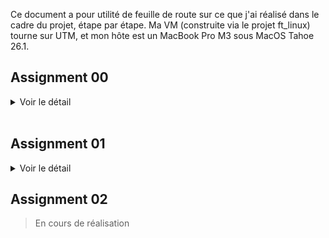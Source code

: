Ce document a pour utilité de feuille de route sur ce que j'ai réalisé dans le cadre du projet, étape par étape. Ma VM (construite via le projet ft_linux) tourne sur UTM, et mon hôte est un MacBook Pro M3 sous MacOS Tahoe 26.1.

## Assignment 00

<details>
<summary>Voir le détail</summary>

#### Objectif

Télécharger, build, installer et booter sur la derniere version du kernel Linux faite par Linus Torvalds sur git.kernel.org

#### À rendre

- Le fichier de log du Kernel Boot  
- Le fichier de configuration du kernel utilisé  

#### Étapes

> dans la VM

1. Récuperer le Git tree de Linus

```bash
cd /usr/src
git clone https://git.kernel.org/pub/scm/linux/kernel/git/torvalds/linux.git linux-linus
cd linux-linus
git rev-parse --short HEAD
make -s kernelversion
```

2. Nettoyage et configuration du kernel avec l'ancienne config

```bash
make mrproper
cp -v /boot/config-6.16.1 .config
yes "" | make oldconfig
```

3. Ajotuer les configs specifiques a l'exercice

```bash
make menuconfig
# General setup  --->
#   Local version - append to kernel release  --->  laisser vide
#   Automatically append version information to the version string  --->  [*]
# Device Drivers --->
#   Graphics support --->
#     [*] Direct Rendering Manager (XFree86 4.1.0 and higher DRI support)
#     [*] Virtio GPU driver
```

4. Compiler le kernel et les modules

```bash
make -j$(nproc)
make modules_install
```

4.a Verification de la compilation

```bash
make -s kernelrelease
# Doit retourner : 6.18.0-rc2-...-g<sha>
ls -lh arch/arm64/boot
file arch/arm64/boot/Image
# L’Image doit être de type : ARM aarch64 kernel Image
```

5. Copier le noyau dans boot

```bash
KREL="$(make -s kernelrelease)"
mountpoint -q /boot || mount /boot
install -m0644 arch/arm64/boot/Image "/boot/Image-${KREL}"
install -m0644 System.map             "/boot/System.map-${KREL}"
install -m0644 .config                "/boot/config-${KREL}"
ls -lh /boot | grep "${KREL}"
```

6. Mettre a jour la config de GRUB

Environnement
```bash
UUID="$(blkid -s UUID -o value "$(findmnt -no SOURCE /)")"
KREL="$(make -s kernelrelease)"
PARTUUID="557f28c8-5006-6f4a-b73d-eb11e6468a1d"
```

Backup de la config existante
```bash
cp -av /boot/grub/grub.cfg /boot/grub/grub.cfg.bak.$(date +%F-%H%M%S)
```

Ajout de la nouvelle entrée dans grub.cfg
```bash
cat >> /boot/grub/grub.cfg <<EOF

menuentry "Little-Penguin-00 (${KREL})" {
    linux /vmlinuz-${KREL} root=PARTUUID=557f28c8-5006-6f4a-b73d-eb11e6468a1d ro console=tty1 console=ttyAMA0 earlyprintk=efi,keep ignore_loglevel
}
EOF
```

Verification
```bash
cat /boot/grub/grub.cfg
```

7. Rebooter sur le nouveau kernel

> reboot la VM

Selectionner le kernel "Little-Penguin-00" dans le menu GRUB
Verifier avec 
```bash
uname -r
# Doit retourner : 6.18.0-rc2-...-g<sha>
```

8. Exporter les fichiers demandés

```bash
dmesg -T > "/root/kernel-boot.log"
cp -v "/boot/config-$(KREL)" /root/.config
```

> Retourner sur le machine hote et recuperer les fichiers dans /root de la VM via scp

```bash
scp -P <port_ssh> root@<VM_IP_ADDRESS>:/root/kernel-boot.log .
scp -P <port_ssh> root@<VM_IP_ADDRESS>:/root/.config .
```

Puis déplacer les fichiers dans le dossier de rendu du projet

Et voila, le machtou pichtou

</details>

<br>

## Assignment 01

<details>
<summary>Voir le détail</summary>

#### Objectif

Créer un module kernel simple qui affiche un message dans le log du kernel lors de son insertion et de son retrait, en faisant attention a la compatibilité des versions

#### À rendre

- Le code source du module kernel  
- Le fichier Makefile pour compiler le module

#### Étapes

1. Coder le fichier .c du module et son Makefile

[Code source ici](../project/a01/)

2. Compiler le module

```bash
make
```

3. Insérer le module dans le kernel

```bash
sudo insmod main.ko
dmesg -T | tail -n 1
# doit afficher
# [timestamp] Hello world!
```
> le flag -T permet d'avoir des timestamps lisibles

4. Retirer le module du kernel

```bash
sudo rmmod main.ko
dmesg -T | tail -n 1
# doit afficher
# [timestamp] Cleaning up module.
```

5. Exporter les fichiers demandés

> Tu connais la procedure en `scp`

Et voila, le machtou pichtou

</details>

## Assignment 02

> En cours de réalisation